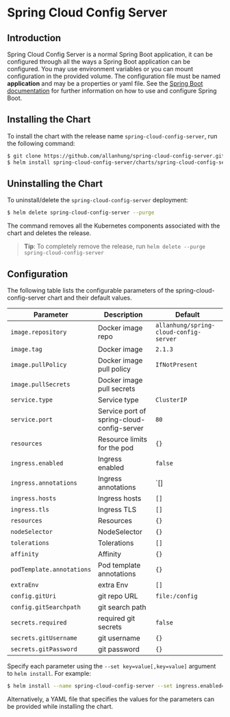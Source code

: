 # Spring Cloud Config Server

## Introduction

Spring Cloud Config Server is a normal Spring Boot application, it can be configured through all the ways a Spring Boot application can be configured.  You may use environment variables or you can mount configuration in the provided volume.  The configuration file must be named **application** and may be a properties or yaml file. See the [Spring Boot documentation](http://docs.spring.io/spring-boot/docs/current/reference/htmlsingle/#boot-features-external-config) for further information on how to use and configure Spring Boot.

## Installing the Chart

To install the chart with the release name `spring-cloud-config-server`, run the following command:

```bash
$ git clone https://github.com/allanhung/spring-cloud-config-server.git
$ helm install spring-cloud-config-server/charts/spring-cloud-config-server --name spring-cloud-config-server
```

## Uninstalling the Chart

To uninstall/delete the `spring-cloud-config-server` deployment:

```bash
$ helm delete spring-cloud-config-server --purge
```

The command removes all the Kubernetes components associated with the chart and deletes the release.

> **Tip**: To completely remove the release, run `helm delete --purge spring-cloud-config-server`

## Configuration

The following table lists the configurable parameters of the spring-cloud-config-server chart and their default values.

| Parameter                                  | Description                               | Default                            |
| ------------------------------------------ | ----------------------------------------- | ---------------------------------- |
| `image.repository`                         | Docker image repo                         | `allanhung/spring-cloud-config-server`|
| `image.tag`                                | Docker image                              | `2.1.3`                            |
| `image.pullPolicy`                         | Docker image pull policy                  | `IfNotPresent`                     |
| `image.pullSecrets`                        | Docker image pull secrets                 |                                    |
| `service.type`                             | Service type                              | `ClusterIP`                        |
| `service.port`                             | Service port of spring-cloud-config-server| `80`                               |
| `resources`                                | Resource limits for the pod               | `{}`                               |
| `ingress.enabled`                          | Ingress enabled                           | `false`                            |
| `ingress.annotations`                      | Ingress annotations                       | `[]                                |
| `ingress.hosts`                            | Ingress hosts                             | `[]`                               |
| `ingress.tls`                              | Ingress TLS                               | `[]`                               |
| `resources`                                | Resources                                 | `{}`                               |
| `nodeSelector`                             | NodeSelector                              | `{}`                               |
| `tolerations`                              | Tolerations                               | `[]`                               |
| `affinity`                                 | Affinity                                  | `{}`                               |
| `podTemplate.annotations`                  | Pod template annotations                  | `{}`                               |
| `extraEnv`                                 | extra Env                                 | `[]`                               |
| `config.gitUri`                            | git repo URL                              | `file:/config`                     |
| `config.gitSearchpath`                     | git search path                           |                                    |
| `secrets.required`                         | required git secrets                      | `false`                            |
| `secrets.gitUsername`                      | git username                              | `{}`                               |
| `secrets.gitPassword`                      | git password                              | `{}`                               |


Specify each parameter using the `--set key=value[,key=value]` argument to `helm install`. For example:

```bash
$ helm install --name spring-cloud-config-server --set ingress.enabled=false spring-cloud-config-server/charts/spring-cloud-config-server
```

Alternatively, a YAML file that specifies the values for the parameters can be provided while installing the chart.
